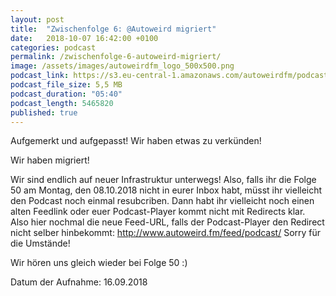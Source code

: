 ```yaml
---
layout: post
title:  "Zwischenfolge 6: @Autoweird migriert"
date:   2018-10-07 16:42:00 +0100
categories: podcast
permalink: /zwischenfolge-6-autoweird-migriert/
image: /assets/images/autoweirdfm_logo_500x500.png
podcast_link: https://s3.eu-central-1.amazonaws.com/autoweirdfm/podcasts/zwischenfolge-6-autoweird-migriert.mp3
podcast_file_size: 5,5 MB
podcast_duration: "05:40"
podcast_length: 5465820
published: true
---
```

Aufgemerkt und aufgepasst! Wir haben etwas zu verkünden!

Wir haben migriert!

Wir sind endlich auf neuer Infrastruktur unterwegs!
Also, falls ihr die Folge 50 am Montag, den 08.10.2018 nicht in eurer Inbox habt, müsst ihr vielleicht den Podcast noch einmal resubcriben. Dann habt ihr vielleicht noch einen alten Feedlink oder euer Podcast-Player kommt nicht mit Redirects klar.
Also hier nochmal die neue Feed-URL, falls der Podcast-Player den Redirect nicht selber hinbekommt: http://www.autoweird.fm/feed/podcast/
Sorry für die Umstände!

Wir hören uns gleich wieder bei Folge 50 :)

Datum der Aufnahme: 16.09.2018
